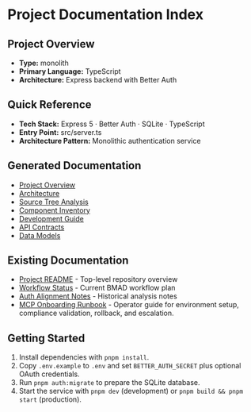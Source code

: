 # Project Documentation Index

## Project Overview

- **Type:** monolith
- **Primary Language:** TypeScript
- **Architecture:** Express backend with Better Auth

## Quick Reference

- **Tech Stack:** Express 5 · Better Auth · SQLite · TypeScript
- **Entry Point:** src/server.ts
- **Architecture Pattern:** Monolithic authentication service

## Generated Documentation

- [Project Overview](./project-overview.md)
- [Architecture](./architecture.md)
- [Source Tree Analysis](./source-tree-analysis.md)
- [Component Inventory](./component-inventory.md)
- [Development Guide](./development-guide.md)
- [API Contracts](./api-contracts.md)
- [Data Models](./data-models.md)

## Existing Documentation

- [Project README](../README.md) - Top-level repository overview
- [Workflow Status](./bmm-workflow-status.md) - Current BMAD workflow plan
- [Auth Alignment Notes](./chatgpt-todo-auth-alignment.md) - Historical analysis notes
- [MCP Onboarding Runbook](./integration/mcp-onboarding-runbook.md) - Operator guide for environment setup, compliance validation, rollback, and escalation.

## Getting Started

1. Install dependencies with `pnpm install`.
2. Copy `.env.example` to `.env` and set `BETTER_AUTH_SECRET` plus optional OAuth credentials.
3. Run `pnpm auth:migrate` to prepare the SQLite database.
4. Start the service with `pnpm dev` (development) or `pnpm build && pnpm start` (production).
